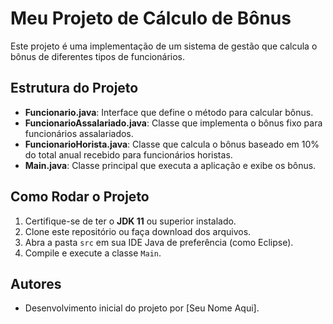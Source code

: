 # Meu Projeto de Cálculo de Bônus

Este projeto é uma implementação de um sistema de gestão que calcula o bônus de diferentes tipos de funcionários.

## Estrutura do Projeto

- **Funcionario.java**: Interface que define o método para calcular bônus.
- **FuncionarioAssalariado.java**: Classe que implementa o bônus fixo para funcionários assalariados.
- **FuncionarioHorista.java**: Classe que calcula o bônus baseado em 10% do total anual recebido para funcionários horistas.
- **Main.java**: Classe principal que executa a aplicação e exibe os bônus.

## Como Rodar o Projeto

1. Certifique-se de ter o **JDK 11** ou superior instalado.
2. Clone este repositório ou faça download dos arquivos.
3. Abra a pasta `src` em sua IDE Java de preferência (como Eclipse).
4. Compile e execute a classe `Main`.

## Autores

- Desenvolvimento inicial do projeto por [Seu Nome Aqui].
